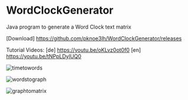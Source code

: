 # WordClockGenerator
Java program to generate a Word Clock text matrix

[Download] https://github.com/pknoe3lh/WordClockGenerator/releases

Tutorial Videos:
[de] https://youtu.be/oKLvz0ot0f0
[en] https://youtu.be/tNPpLDylUQ0

![timetowords](https://raw.githubusercontent.com/pknoe3lh/WordClockGenerator/master/images/TimeToWords.png)

![wordstograph](https://raw.githubusercontent.com/pknoe3lh/WordClockGenerator/master/images/WordsToGraph.png)

![graphtomatrix](https://raw.githubusercontent.com/pknoe3lh/WordClockGenerator/master/images/GraphToMatrix.png)

